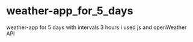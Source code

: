 # weather-app_for_5_days
weather-app for 5 days with intervals 3 hours
i used js and openWeather API

